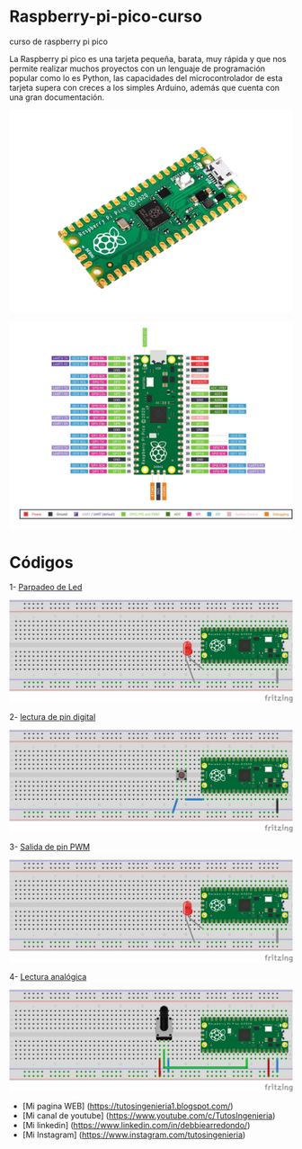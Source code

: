 # Raspberry-pi-pico-curso
curso de raspberry pi pico

La Raspberry pi pico es una tarjeta pequeña, barata, muy rápida y que nos permite realizar muchos proyectos con un lenguaje de programación popular como lo es Python, las capacidades del microcontrolador de esta tarjeta supera con creces a los simples Arduino, además que cuenta con una gran documentación. 

![imagen esquemático](imagenes/raspberry.png)

![imagen esquemático](imagenes/pines.jpg)


# Códigos

1- [Parpadeo de Led](Codigos/blink.py) 

![circuito blink](imagenes/salida_digital.png)

2- [lectura de pin digital](Codigos/2-lecturaDigital)

![circuito lectura digital](imagenes/entrada_digital.png)

3- [Salida de pin PWM](Codigos/3-salidaAnalogica.py)

![circuito blink](imagenes/salida_digital.png)

4- [Lectura analógica](Codigos/4-lecturaAnalogica.py)

![circuito lectura analógica](imagenes/lectura_analogica.png)


* [Mi pagina WEB] (https://tutosingenieria1.blogspot.com/)
* [Mi canal de youtube] (https://www.youtube.com/c/TutosIngenieria)
* [Mi linkedin] (https://www.linkedin.com/in/debbiearredondo/)
* [Mi Instagram] (https://www.instagram.com/tutosingenieria)
